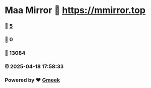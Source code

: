 # Maa Mirror :link: https://mmirror.top 
### :page_facing_up: [5](https://mmirror.top/tag.html) 
### :speech_balloon: 0 
### :hibiscus: 13084 
### :alarm_clock: 2025-04-18 17:58:33 
### Powered by :heart: [Gmeek](https://github.com/Meekdai/Gmeek)
